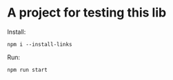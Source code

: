 # A project for testing this lib

Install:

```
npm i --install-links
```

Run:

```
npm run start
```
